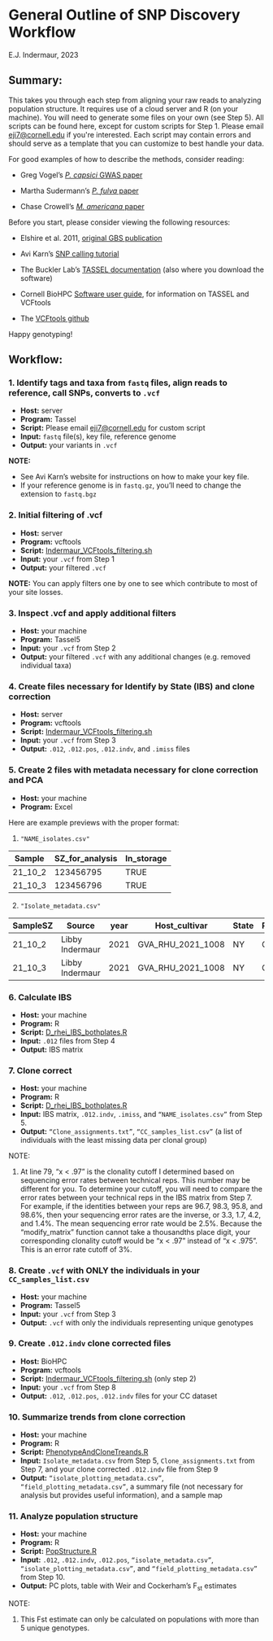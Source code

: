 # General Outline of SNP Discovery Workflow 

E.J. Indermaur, 2023

## Summary:

This takes you through each step from aligning your raw reads to analyzing population structure. It requires use of a cloud server and R (on your machine). 
You will need to generate some files on your own (see Step 5). All scripts can be found here, except for custom scripts for Step 1. Please email eji7@cornell.edu if you're interested. 
Each script may contain errors and should serve as a template that you can customize to best handle your data. 

For good examples of how to describe the methods, consider reading: 
- Greg Vogel’s [*P. capsici* GWAS paper](https://apsjournals.apsnet.org/doi/full/10.1094/PHYTO-04-20-0112-FI)
* Martha Sudermann’s [*P. fulva* paper](https://apsjournals.apsnet.org/doi/10.1094/PHYTO-06-21-0244-R)
+ Chase Crowell’s [*M. americana* paper](https://apsjournals.apsnet.org/doi/10.1094/PHYTO-05-21-0201-R)

Before you start, please consider viewing the following resources:
- Elshire et al. 2011, [original GBS publication](https://journals.plos.org/plosone/article?id=10.1371/journal.pone.0019379)
* Avi Karn’s [SNP calling tutorial](https://avikarn.com/2019-04-20-GBS-SNP-calling-tutorial/)
+ The Buckler Lab’s [TASSEL documentation](https://www.maizegenetics.net/tassel) (also where you download the software)
- Cornell BioHPC [Software user guide](https://biohpc.cornell.edu/lab/userguide.aspx?a=software&i=445), for information on TASSEL and VCFtools
* The [VCFtools github](https://vcftools.github.io/man_latest.html)

Happy genotyping!

## Workflow:

### 1.	Identify tags and taxa from `fastq` files, align reads to reference, call SNPs, converts to `.vcf`

- **Host:** server
- **Program:** Tassel
- **Script:** Please email eji7@cornell.edu for custom script
- **Input:** `fastq` file(s), key file, reference genome
- **Output:** your variants in `.vcf`

**NOTE:** 
- See Avi Karn’s website for instructions on how to make your key file. 
- If your reference genome is in `fastq.gz`, you’ll need to change the extension to `fastq.bgz`

### 2.	Initial filtering of .vcf

- **Host:** server
- **Program:** vcftools
- **Script:** [Indermaur_VCFtools_filtering.sh](https://github.com/eindermaur/D_rhei_GBS_Analysis/blob/main/Indermaur_VCFtools_filtering.sh)
- **Input:** your `.vcf` from Step 1
- **Output:** your filtered `.vcf`
  
**NOTE:** You can apply filters one by one to see which contribute to most of your site losses.

### 3.	Inspect .vcf and apply additional filters

- **Host:** your machine
- **Program:** Tassel5
- **Input:** your `.vcf` from Step 2
- **Output:** your filtered `.vcf` with any additional changes (e.g. removed individual taxa)

### 4.	Create files necessary for Identify by State (IBS) and clone correction

- **Host:** server
- **Program:** vcftools
- **Script:** [Indermaur_VCFtools_filtering.sh](https://github.com/eindermaur/D_rhei_GBS_Analysis/blob/main/Indermaur_VCFtools_filtering.sh)
- **Input:** your `.vcf` from Step 3
- **Output:** `.012`, `.012.pos`, `.012.indv`, and `.imiss` files

### 5.	Create 2 files with metadata necessary for clone correction and PCA

- **Host:** your machine
- **Program:** Excel

Here are example previews with the proper format:

1. `"NAME_isolates.csv"`
   
| Sample | SZ_for_analysis | In_storage |
| --- | --- | --- |
| 21_10_2 | 123456795 | TRUE |
| 21_10_3 | 123456796 | TRUE |

2. `"Isolate_metadata.csv"`

| SampleSZ | Source | year | Host_cultivar | State | Region | County | Field | UniqueGenotype | InCCDataset |
| --- | --- | --- | --- | --- | --- | --- | --- | --- | --- |
| 21_10_2 | Libby Indermaur | 2021 | GVA_RHU_2021_1008 | NY | CNY | Ontario | Ontario1 | 1 | FALSE |
| 21_10_3 | Libby Indermaur | 2021 | GVA_RHU_2021_1008 | NY | CNY | Ontario | Ontario1 | 2 | TRUE |

### 6.	Calculate IBS  

- **Host:** your machine
- **Program:** R
- **Script:** [D_rhei_IBS_bothplates.R](https://github.com/eindermaur/D_rhei_GBS_Analysis/blob/main/D_rhei_IBS_bothplates.R)
- **Input:** `.012` files from Step 4
- **Output:** IBS matrix

### 7.	Clone correct

- **Host:** your machine
- **Program:** R
- **Script:** [D_rhei_IBS_bothplates.R](https://github.com/eindermaur/D_rhei_GBS_Analysis/blob/main/D_rhei_IBS_bothplates.R)
- **Input:** IBS matrix, `.012.indv`, `.imiss`, and `“NAME_isolates.csv”` from Step 5. 
- **Output:** `“Clone_assignments.txt”`, `“CC_samples_list.csv”` (a list of individuals with the least missing data per clonal group)

NOTE: 
1. At line 79, “x < .97” is the clonality cutoff I determined based on sequencing error rates between technical reps.
   This number may be different for you. To determine your cutoff, you will need to compare the error rates between your
   technical reps in the IBS matrix from Step 7. For example, if the identities between your reps are 96.7, 98.3, 95.8,
   and 98.6%, then your sequencing error rates are the inverse, or 3.3, 1.7, 4.2, and 1.4%. The mean sequencing error
   rate would be 2.5%. Because the “modify_matrix” function cannot take a thousandths place digit, your corresponding
   clonality cutoff would be “x < .97” instead of “x < .975”. This is an error rate cutoff of 3%.

### 8.	Create `.vcf` with ONLY the individuals in your `CC_samples_list.csv`

- **Host:** your machine
- **Program:** Tassel5
- **Input:** your `.vcf` from Step 3
- **Output:** `.vcf` with only the individuals representing unique genotypes

### 9.	Create `.012.indv` clone corrected files

- **Host:** BioHPC
- **Program:** vcftools
- **Script:** [Indermaur_VCFtools_filtering.sh](https://github.com/eindermaur/D_rhei_GBS_Analysis/blob/main/Indermaur_VCFtools_filtering.sh) (only step 2) 
- **Input:** your `.vcf` from Step 8
- **Output:** `.012`, `.012.pos`, `.012.indv` files for your CC dataset

### 10.	Summarize trends from clone correction

- **Host:** your machine
- **Program:** R
- **Script:** [PhenotypeAndCloneTreands.R](https://github.com/gmv23/pcap-gwas/blob/master/PhenotypeAndCloneTrends.R)
- **Input:** `Isolate_metadata.csv` from Step 5, `Clone_assignments.txt` from Step 7, and your clone corrected `.012.indv` file from Step 9
- **Output:** `“isolate_plotting_metadata.csv”`, `“field_plotting_metadata.csv”`, a summary file (not necessary for analysis but provides useful information), and a sample map

### 11.	Analyze population structure

- **Host:** your machine
- **Program:** R
- **Script:** [PopStructure.R](https://github.com/gmv23/pcap-gwas/blob/master/PopStructure.R)
- **Input:** `.012`, `.012.indv`, `.012.pos`, `“isolate_metadata.csv”`, `“isolate_plotting_metadata.csv”`, and `“field_plotting_metadata.csv”` from Step 10.
- **Output:** PC plots, table with Weir and Cockerham’s F<sub>st</sub> estimates

NOTE: 
1. This Fst estimate can only be calculated on populations with more than 5 unique genotypes. 
